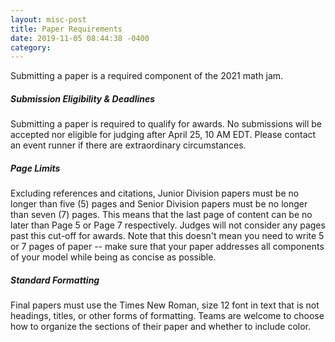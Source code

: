 ```yaml
---
layout: misc-post
title: Paper Requirements
date: 2019-11-05 08:44:38 -0400
category: 
---
```


<p>Submitting a paper is a required component of the 2021 math jam.
</p>
<h5>Submission Eligibility & Deadlines</h5>
<p>Submitting a paper is required to qualify for awards. No submissions will be accepted nor eligible for judging after April 25, 10 AM EDT. Please contact an event runner if there are extraordinary circumstances.
</p>
<h5>Page Limits</h5>
<p>Excluding references and citations, Junior Division papers must be no longer than five (5) pages and Senior Division papers must be no longer than seven (7) pages. This means that the last page of content can be no later than Page 5 or Page 7 respectively. Judges will not consider any pages past this cut-off for awards. Note that this doesn't mean you need to write 5 or 7 pages of paper -- make sure that your paper addresses all components of your model while being as concise as possible.
</p>
<h5>Standard Formatting</h5>
<p>Final papers must use the Times New Roman, size 12 font in text that is not headings, titles, or other forms of formatting. Teams are welcome to choose how to organize the sections of their paper and whether to include color.
</p>
